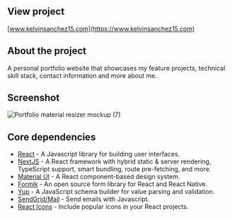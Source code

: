## View project

[www.kelvinsanchez15.com](https://www.kelvinsanchez15.com)

## About the project

A personal portfolio website that showcases my feature projects, technical skill stack, contact information and more about me.

## Screenshot

![Portfolio material resizer mockup (7)](https://user-images.githubusercontent.com/4708484/97511766-3d3d9b80-195e-11eb-8cd9-04fb298a81e7.jpg)

## Core dependencies

- [React](https://reactjs.org/) - A Javascript library for building user interfaces.
- [NextJS](https://nextjs.org/) - A React framework with hybrid static & server rendering, TypeScript support, smart bundling, route pre-fetching, and more.
- [Material UI](https://material-ui.com/) - A React component-based design system.
- [Formik](https://www.npmjs.com/package/formik) - An open source form library for React and React Native.
- [Yup](https://www.npmjs.com/package/yup) - A JavaScript schema builder for value parsing and validation.
- [SendGrid/Mail](https://www.npmjs.com/package/@sendgrid/mail) - Send emails with Javascript.
- [React Icons](https://www.npmjs.com/package/react-icons) - Include popular icons in your React projects.
